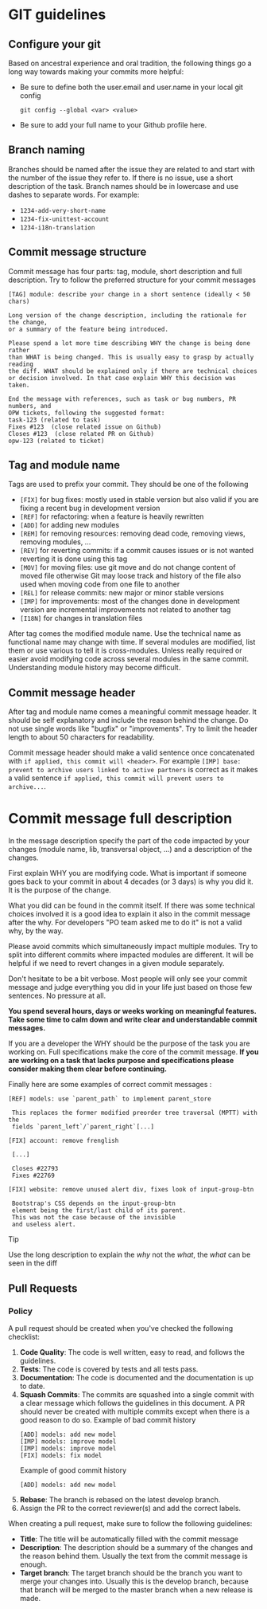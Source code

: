 # GIT guidelines

## Configure your git

Based on ancestral experience and oral tradition, the following things
go a long way towards making your commits more helpful:

-   Be sure to define both the user.email and user.name in your local
    git config

    ```shell
    git config --global <var> <value>
    ```

-   Be sure to add your full name to your Github profile here.

## Branch naming

Branches should be named after the issue they are related to and start with the number of the issue they refer to. If there is no issue, use a short description of the task. Branch names should be in lowercase and use dashes to separate words. For example:

- `1234-add-very-short-name`
- `1234-fix-unittest-account`
- `1234-i18n-translation`

## Commit message structure

Commit message has four parts: tag, module, short description and full
description. Try to follow the preferred structure for your commit
messages

```text
[TAG] module: describe your change in a short sentence (ideally < 50 chars)

Long version of the change description, including the rationale for the change,
or a summary of the feature being introduced.

Please spend a lot more time describing WHY the change is being done rather
than WHAT is being changed. This is usually easy to grasp by actually reading
the diff. WHAT should be explained only if there are technical choices
or decision involved. In that case explain WHY this decision was taken.

End the message with references, such as task or bug numbers, PR numbers, and
OPW tickets, following the suggested format:
task-123 (related to task)
Fixes #123  (close related issue on Github)
Closes #123  (close related PR on Github)
opw-123 (related to ticket)
```

## Tag and module name

Tags are used to prefix your commit. They should be one of the following

- `[FIX]` for bug fixes: mostly used in stable version but also valid if you are fixing a recent bug in development version
- `[REF]` for refactoring: when a feature is heavily rewritten
- `[ADD]` for adding new modules
- `[REM]` for removing resources: removing dead code, removing views, removing modules, ...
- `[REV]` for reverting commits: if a commit causes issues or is not wanted reverting it is done using this tag
- `[MOV]` for moving files: use git move and do not change content of moved file otherwise Git may loose track and history of the file also used when moving code from one file to another
- `[REL]` for release commits: new major or minor stable versions
- `[IMP]` for improvements: most of the changes done in development version are incremental improvements not related to another tag
- `[I18N]` for changes in translation files

After tag comes the modified module name. Use the technical name as functional name may change with time. If several modules are modified, list them or use various to tell it is cross-modules. Unless really required or easier avoid modifying code across several modules in the same commit. Understanding module history may become difficult.

## Commit message header

After tag and module name comes a meaningful commit message header. It should be self explanatory and include the reason behind the change. Do not use single words like "bugfix" or "improvements". Try to limit the header length to about 50 characters for readability.

Commit message header should make a valid sentence once concatenated with `if applied, this commit will <header>`. For example `[IMP] base: prevent to archive users linked to active partners` is correct as it makes a valid sentence `if applied, this commit will prevent users to archive...`.

# Commit message full description

In the message description specify the part of the code impacted by your changes (module name, lib, transversal object, \...) and a description of the changes.

First explain WHY you are modifying code. What is important if someone goes back to your commit in about 4 decades (or 3 days) is why you did it. It is the purpose of the change.

What you did can be found in the commit itself. If there was some technical choices involved it is a good idea to explain it also in the commit message after the why. For developers "PO team asked me to do it" is not a valid why, by the way.

Please avoid commits which simultaneously impact multiple modules. Try to split into different commits where impacted modules are different. It will be helpful if we need to revert changes in a given module separately.

Don\'t hesitate to be a bit verbose. Most people will only see your commit message and judge everything you did in your life just based on those few sentences. No pressure at all.

**You spend several hours, days or weeks working on meaningful features. Take some time to calm down and write clear and understandable commit messages.**

If you are a developer the WHY should be the purpose of the task you are working on. Full specifications make the core of the commit message. **If you are working on a task that lacks purpose and  specifications please consider making them clear before continuing.**

Finally here are some examples of correct commit messages :

``` text
[REF] models: use `parent_path` to implement parent_store

 This replaces the former modified preorder tree traversal (MPTT) with the
 fields `parent_left`/`parent_right`[...]

[FIX] account: remove frenglish

 [...]

 Closes #22793
 Fixes #22769

[FIX] website: remove unused alert div, fixes look of input-group-btn

 Bootstrap's CSS depends on the input-group-btn
 element being the first/last child of its parent.
 This was not the case because of the invisible
 and useless alert.
```

> [!TIP]
> Use the long description to explain the *why* not the *what*, the *what* can be seen in the diff

## Pull Requests

### Policy

A pull request should be created when you've checked the following checklist:

1. **Code Quality**: The code is well written, easy to read, and follows the guidelines.
2. **Tests**: The code is covered by tests and all tests pass.
3. **Documentation**: The code is documented and the documentation is up to date.
4. **Squash Commits**: The commits are squashed into a single commit with a clear message which follows the guidelines in this document. A PR should never be created with multiple commits except when there is a good reason to do so.
  Example of bad commit history
    ```shell
    [ADD] models: add new model
    [IMP] models: improve model
    [IMP] models: improve model
    [FIX] models: fix model
    ```
    Example of good commit history
    ```shell
    [ADD] models: add new model
    ```
5. **Rebase**: The branch is rebased on the latest develop branch.
6. Assign the PR to the correct reviewer(s) and add the correct labels.

When creating a pull request, make sure to follow the following guidelines:

-  **Title**: The title will be automatically filled with the commit message
- **Description**: The description should be a summary of the changes and the reason behind them. Usually the text from the commit message is enough.
- **Target branch**: The target branch should be the branch you want to merge your changes into. Usually this is the develop branch, because that branch will be merged to the master branch when a new release is made.
